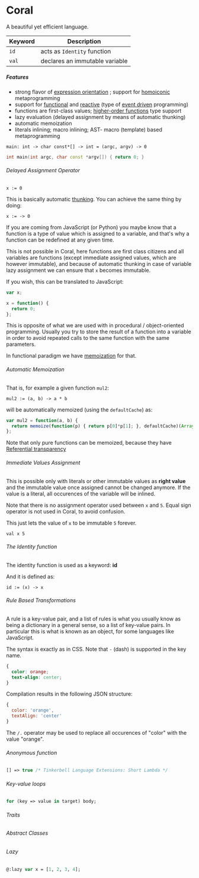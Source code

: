 # Coral

A beautiful yet efficient language.

| Keyword | Description                    |
|---------|--------------------------------|
| `id`    | acts as `Identity` function  |
| `val`   | declares an immutable variable |

##### Features

* strong flavor of [expression orientation](http://en.wikipedia.org/wiki/Expression-oriented_programming_language) ; support for [homoiconic](http://en.wikipedia.org/wiki/Homoiconicity) metaprogramming
* support for [functional](http://en.wikipedia.org/wiki/Functional_programming) and [reactive](http://en.wikipedia.org/wiki/Reactive_programming) (type of [event driven](http://en.wikipedia.org/wiki/Event-driven_programming) programming)
* functions are first-class values; [higher-order functions](http://en.wikipedia.org/wiki/Higher-order_function) type support
* lazy evaluation (delayed assignment by means of automatic thunking)
* automatic memoization
* literals inlining; macro inlining; AST- macro (template) based metaprogramming

```
main: int -> char const*[] -> int = (argc, argv) -> 0
```

```c++
int main(int argc, char const *argv[]) { return 0; }
```


###### Delayed Assignment Operator

```
x := 0
```

This is basically automatic [thunking](http://en.wikipedia.org/wiki/Thunk). You can achieve the same thing by doing:

```
x := -> 0
```
If you are coming from JavaScript (or Python) you maybe know that a function is a type of value which is assigned to a variable, and that's why a function can be redefined at any given time.

This is not possible in Coral, here functions are first class citizens and all variables are functions (except immediate assigned values, which are however immutable), and because of automatic thunking in case of variable lazy assignment we can ensure that `x` becomes immutable.

If you wish, this can be translated to JavaScript:

```javascript
var x;

x = function() {
  return 0;
};
```

This is opposite of what we are used with in procedural / object-oriented programming.
Usually you try to store the result of a function into a variable in order to avoid repeated calls to the same function with the same parameters. 

In functional paradigm we have [memoization](http://en.wikipedia.org/wiki/Memoization) for that.

###### Automatic Memoization

That is, for example a given function `mul2`:

```
mul2 := (a, b) -> a * b
```
will be automatically memoized (using the `defaultCache`) as:

```javascript
var mul2 = function(a, b) { 
  return memoize(function(p) { return p[0]*p[1]; }, defaultCache)(Array.slice(arguments));  
};
```

Note that only pure functions can be memoized, because they have [Referential transparency](http://en.wikipedia.org/wiki/Referential_transparency_%28computer_science%29) 

###### Immediate Values Assignment

This is possible only with literals or other immutable values as **right value** and the immutable value once assigned cannot be changed anymore. If the value is a literal, all occurences of the variable will be inlined.

Note that there is no assignment operator used between `x` and `5`. Equal sign operator is not used in Coral, to avoid confusion.

This just lets the value of `x` to be immutable `5` forever.

```
val x 5
```

###### The Identity function

The identity function is used as a keyword: **id**

And it is defined as:

```
id := (x) -> x
```

###### Rule Based Transformations

A rule is a key-value pair, and a list of rules is what you usually know as being a dictionary in a general sense, so a list of key-value pairs. In particular this is what is known as an object, for some languages like JavaScript.

The syntax is exactly as in CSS. Note that `-` (dash) is supported in the key name. 

```css
{
  color: orange;
  text-align: center;
}
```

Compilation results in the following JSON structure:

```javascript
{
  color: 'orange',
  textAlign: 'center'
}
```

The `/.` operator may be used to replace all occurences of "color" with the value "orange".

###### Anonymous function

```haxe
[] => true /* Tinkerbell Language Extensions: Short Lambda */
```

###### Key-value loops

```haxe
for (key => value in target) body;
```

###### Traits 

###### Abstract Classes

###### Lazy

```haxe
@:lazy var x = [1, 2, 3, 4];
```
